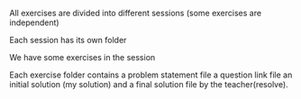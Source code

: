 All exercises are divided into different sessions (some exercises are independent)

Each session has its own folder

We have some exercises in the session

Each exercise folder contains a
problem statement file
a question link file
an initial solution (my solution)
and a final solution file by the teacher(resolve).